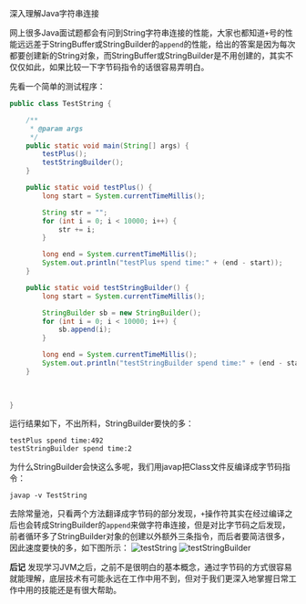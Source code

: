 深入理解Java字符串连接

网上很多Java面试题都会有问到String字符串连接的性能，大家也都知道`+`号的性能远远差于StringBuffer或StringBuilder的`append`的性能，给出的答案是因为每次都要创建新的String对象，而StringBuffer或StringBuilder是不用创建的，其实不仅仅如此，如果比较一下字节码指令的话很容易弄明白。

先看一个简单的测试程序：
```java
public class TestString {

	/**
	 * @param args
	 */
	public static void main(String[] args) {
		testPlus();
		testStringBuilder();
	}

	public static void testPlus() {
		long start = System.currentTimeMillis();

		String str = "";
		for (int i = 0; i < 10000; i++) {
			str += i;
		}

		long end = System.currentTimeMillis();
		System.out.println("testPlus spend time:" + (end - start));
	}

	public static void testStringBuilder() {
		long start = System.currentTimeMillis();

		StringBuilder sb = new StringBuilder();
		for (int i = 0; i < 10000; i++) {
			sb.append(i);
		}

		long end = System.currentTimeMillis();
		System.out.println("testStringBuilder spend time:" + (end - start));
	}

	
	
}

```

运行结果如下，不出所料，StringBuilder要快的多：
```
testPlus spend time:492
testStringBuilder spend time:2
```

为什么StringBuilder会快这么多呢，我们用javap把Class文件反编译成字节码指令：
```shell
javap -v TestString
```

去除常量池，只看两个方法翻译成字节码的部分发现，`+`操作符其实在经过编译之后也会转成StringBuilder的`append`来做字符串连接，但是对比字节码之后发现，前者循环多了StringBuilder对象的创建以外额外三条指令，而后者要简洁很多，因此速度要快的多，如下图所示：
![testString](https://f.cloud.github.com/assets/2130097/276114/5f1aabd6-90a3-11e2-81e5-a08e7e69677f.png)
![testStringBuilder](https://f.cloud.github.com/assets/2130097/276117/65a57d00-90a3-11e2-8370-4c38fac0e0c4.png)

**后记**
发现学习JVM之后，之前不是很明白的基本概念，通过字节码的方式很容易就能理解，底层技术有可能永远在工作中用不到，但对于我们更深入地掌握日常工作中用的技能还是有很大帮助。
